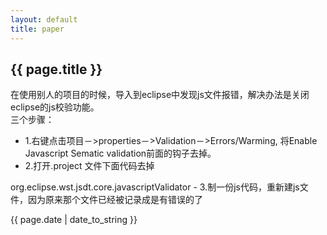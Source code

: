 ```yaml
---
layout: default
title: paper
---
```


## {{ page.title }}  
在使用别人的项目的时候，导入到eclipse中发现js文件报错，解决办法是关闭eclipse的js校验功能。  
三个步骤：  
- 1.右键点击项目－>properties－>Validation－>Errors/Warming,
将Enable Javascript Sematic validation前面的钩子去掉。  
- 2.打开.project 文件下面代码去掉  
<buildCommand>  
            <name>org.eclipse.wst.jsdt.core.javascriptValidator</name>  
            <arguments>  
            </arguments>  
</buildCommand>  
 - 3.制一份js代码，重新建js文件，因为原来那个文件已经被记录成是有错误的了


{{ page.date | date_to_string }}